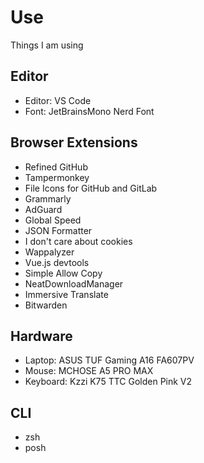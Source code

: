 # Use

Things I am using

## Editor

- Editor: VS Code
- Font: JetBrainsMono Nerd Font

## Browser Extensions

- Refined GitHub
- Tampermonkey
- File Icons for GitHub and GitLab
- Grammarly
- AdGuard
- Global Speed
- JSON Formatter
- I don't care about cookies
- Wappalyzer
- Vue.js devtools
- Simple Allow Copy
- NeatDownloadManager
- Immersive Translate
- Bitwarden

## Hardware

- Laptop: ASUS TUF Gaming A16 FA607PV
- Mouse: MCHOSE A5 PRO MAX
- Keyboard: Kzzi K75 TTC Golden Pink V2

## CLI

- zsh
- posh
